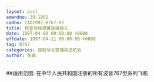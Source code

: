 ```yaml
---
layout: post
amendno: 39-1902
cadno: CAD1997-B767-02
title: 检查后缘襟翼连接接头
date: 1997-04-09 00:00:00 +0800
effdate: 1997-04-11 00:00:00 +0800
tag: B767
categories: 民航华北管理局适航处
author: 张森
---
```


##适用范围:
在中华人民共和国注册的所有波音767型系列飞机

